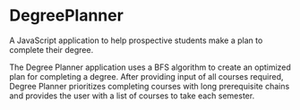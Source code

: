 # DegreePlanner
A JavaScript application to help prospective students make a plan to complete their degree.

The Degree Planner application uses a BFS algorithm to create an optimized plan for completing a degree.  After providing input of all courses required, Degree Planner prioritizes completing courses with long prerequisite chains and provides the user with a list of courses to take each semester.
